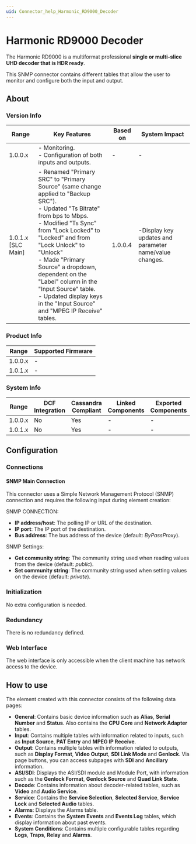 ```yaml
---
uid: Connector_help_Harmonic_RD9000_Decoder
---
```


# Harmonic RD9000 Decoder

The Harmonic RD9000 is a multiformat professional **single or multi-slice UHD decoder that is HDR ready**.

This SNMP connector contains different tables that allow the user to monitor and configure both the input and output.

## About

### Version Info

| Range              | Key Features                                                                                     | Based on | System Impact                                          |
|--------------------|--------------------------------------------------------------------------------------------------|----------|--------------------------------------------------------|
| 1.0.0.x            | - Monitoring. <br>- Configuration of both inputs and outputs.                                    | -        | -                                                      |
| 1.0.1.x [SLC Main] | - Renamed "Primary SRC" to "Primary Source" (same change applied to "Backup SRC"). <br>- Updated "Ts Bitrate" from bps to Mbps. <br>- Modified "Ts Sync" from "Lock Locked" to "Locked" and from "Lock Unlock" to "Unlock" <br>- Made "Primary Source" a dropdown, dependent on the "Label" column in the "Input Source" table. <br>- Updated display keys in the "Input Source" and "MPEG IP Receive" tables.                | 1.0.0.4  | -Display key updates and parameter name/value changes. |

### Product Info

| Range     | Supported Firmware     |
|-----------|------------------------|
| 1.0.0.x   | -                      |
| 1.0.1.x   | -                      |

### System Info

| Range     | DCF Integration     | Cassandra Compliant     | Linked Components     | Exported Components     |
|-----------|---------------------|-------------------------|-----------------------|-------------------------|
| 1.0.0.x   | No                  | Yes                     | -                     | -                       |
| 1.0.1.x   | No                  | Yes                     | -                     | -                       |

## Configuration

### Connections

#### SNMP Main Connection

This connector uses a Simple Network Management Protocol (SNMP) connection and requires the following input during element creation:

SNMP CONNECTION:

- **IP address/host**: The polling IP or URL of the destination.
- **IP port**: The IP port of the destination.
- **Bus address**: The bus address of the device (default: *ByPassProxy*).

SNMP Settings:

- **Get community string**: The community string used when reading values from the device (default: *public*).
- **Set community string**: The community string used when setting values on the device (default: *private*).

### Initialization

No extra configuration is needed.

### Redundancy

There is no redundancy defined.

### Web Interface

The web interface is only accessible when the client machine has network access to the device.

## How to use

The element created with this connector consists of the following data pages:

- **General**: Contains basic device information such as **Alias**, **Serial Number** and **Status**. Also contains the **CPU Core** and **Network Adapter** tables.
- **Input**: Contains multiple tables with information related to inputs, such as **Input Source**, **PAT Entry** and **MPEG IP Receive**.
- **Output**: Contains multiple tables with information related to outputs, such as **Display Format**, **Video Output**, **SDI Link Mode** and **Genlock**. Via page buttons, you can access subpages with **SDI** and **Ancillary** information.
- **ASI/SDI**: Displays the ASI/SDI module and Module Port, with information such as the **Genlock Format**, **Genlock Source** and **Quad Link State**.
- **Decode**: Contains information about decoder-related tables, such as **Video** and **Audio Service**.
- **Service**: Contains the **Service Selection**, **Selected Service**, **Service Lock** and **Selected Audio** tables.
- **Alarms**: Displays the Alarms table.
- **Events**: Contains the **System Events** and **Events Log** tables, which display information about past events.
- **System Conditions**: Contains multiple configurable tables regarding **Logs**, **Traps**, **Relay** and **Alarms**.
